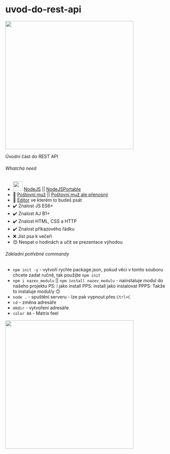 # uvod-do-rest-api
<img src="https://i.redd.it/wrcoto4rd7s61.jpg" width="400">

Úvodní část do REST API

###### Whatcha need

- <img src="https://upload.wikimedia.org/wikipedia/commons/thumb/d/d9/Node.js_logo.svg/1200px-Node.js_logo.svg.png" width="30"> [NodeJS](https://nodejs.org/en/) || [NodeJSPortable](https://github.com/crazy-max/nodejs-portable)
- 📮 [Poštovní muž](https://www.postman.com/) || [Poštovní muž ale přenosný](https://portapps.io/app/postman-portable/)
- 💾 [Editor](https://www.youtube.com/watch?v=xvFZjo5PgG0) ve kterém to budeš psát
- ✔️ Znalost JS ES6+
- ✔️ Znalost AJ B1+
- ✔️ Znalost HTML, CSS a HTTP
- ✔️ Znalost příkazového řádku
- ❌ Jíst psa k večeři
- 😊 Nespat o hodinách a učit se prezentace výhodou

###### Základní potřebné commandy
- `npm init -y` - vytvoří rychle package.json, pokud věci v tomto souboru chcete zadat ručně, tak použijte `npm init`
- `npm i nazev_modulu` || `npm install nazev_modulu` - nainstaluje modul do našeho projektu PS: i jako install PPS: install jako instalovat PPPS: Takže to instaluje modul/y 🙃
- `node .` - spuštění serveru - lze pak vypnout přes `Ctrl+C`
- `cd` - změna adresáře
- `mkdir` - vytvoření adresáře
- `color 0A` - Matrix feel

<img src="https://memegenerator.net/img/instances/84844482/when-you-realize-2020-is-the-year-the-matrix-caught-a-virus-and-lost-control.jpg" width="400">

